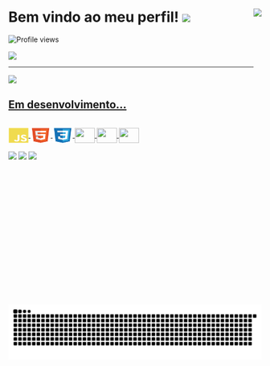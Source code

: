 
<div>
<img align="right" height="590em"                 src="https://raw.githubusercontent.com/gist/Kyoudan/1d01245b4611644123191b48fc36383a/raw/eadaf4591246bb5dc8e81d245cc5b0f8e55aa8d5/pao.svg"/>
  
<h1 align="left">Bem vindo ao meu perfil! <img src="https://raw.githubusercontent.com/kaueMarques/kaueMarques/master/hi.gif" height="30px"></h1>
  
<p align="left"> <img src="https://komarev.com/ghpvc/?username=Kyoudano&color=red" alt="Profile views" /> </p>
  
  <a href="https://github.com/Kyoudan">
  <img height="150em" align="center"
       src="https://github-readme-stats.vercel.app/api?username=Kyoudan&show_icons=true&theme=dark&include_all_commits=true&count_private=true"/>
  
  <hr />
  
  <img height="150em" align="center"
       src="https://github-readme-stats.vercel.app/api/top-langs/?username=Kyoudan&layout=compact&langs_count=7&theme=dark"/>
  
 </div>
  
 
  
 
  <div>
 
   <h2 align="left">Em desenvolvimento...</h2>

  </div>
   
  
   
  <br />
 
 <div>
    <img  align="center"  height="30" width="40" src="https://raw.githubusercontent.com/devicons/devicon/master/icons/javascript/javascript-plain.svg" />
    <img  align="center"  height="30" width="40" src="https://raw.githubusercontent.com/devicons/devicon/master/icons/html5/html5-original.svg" />
    <img  align="center"  height="30" width="40" src="https://raw.githubusercontent.com/devicons/devicon/master/icons/css3/css3-original.svg" />
    <img  align="center"  height="30" width="40" src="https://cdn.jsdelivr.net/gh/devicons/devicon/icons/bootstrap/bootstrap-original.svg" />
    <img  align="center"  height="30" width="40" src="https://cdn.jsdelivr.net/gh/devicons/devicon/icons/react/react-original.svg" />
    <img  align="center"  height="30" width="40" src="https://cdn.jsdelivr.net/gh/devicons/devicon/icons/php/php-plain.svg" />
 </div>
 
 <br />

  
<div>
  <a href="https://www.instagram.com/guuh_raff/" target="_blank"><img src="https://img.shields.io/badge/-Instagram-%23E4405F?style=for-the-badge&logo=instagram&logoColor=white" target="_blank"></a>
 	<a href="https://www.twitch.tv/fizzhl" target="_blank"><img src="https://img.shields.io/badge/Twitch-9146FF?style=for-the-badge&logo=twitch&logoColor=white" target="_blank"></a>
 <a href="https://discord.gg/yJdxPwb79H" target="_blank"><img src="https://img.shields.io/badge/Discord-7289DA?style=for-the-badge&logo=discord&logoColor=white" target="_blank"></a> 
 </div>
   
    
   ##
 
 ![Snake animation](https://github.com/Kyoudan/Kyoudan/blob/output/github-contribution-grid-snake.svg)
 
